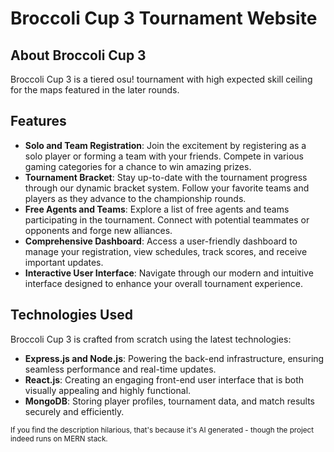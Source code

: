 # Broccoli Cup 3 Tournament Website

## About Broccoli Cup 3

Broccoli Cup 3 is a tiered osu! tournament with high expected skill ceiling for the maps featured in the later rounds. 

## Features

- **Solo and Team Registration**: Join the excitement by registering as a solo player or forming a team with your friends. Compete in various gaming categories for a chance to win amazing prizes.
- **Tournament Bracket**: Stay up-to-date with the tournament progress through our dynamic bracket system. Follow your favorite teams and players as they advance to the championship rounds.
- **Free Agents and Teams**: Explore a list of free agents and teams participating in the tournament. Connect with potential teammates or opponents and forge new alliances.
- **Comprehensive Dashboard**: Access a user-friendly dashboard to manage your registration, view schedules, track scores, and receive important updates.
- **Interactive User Interface**: Navigate through our modern and intuitive interface designed to enhance your overall tournament experience.

## Technologies Used

Broccoli Cup 3 is crafted from scratch using the latest technologies:

- **Express.js and Node.js**: Powering the back-end infrastructure, ensuring seamless performance and real-time updates.
- **React.js**: Creating an engaging front-end user interface that is both visually appealing and highly functional.
- **MongoDB**: Storing player profiles, tournament data, and match results securely and efficiently.


<small>If you find the description hilarious, that's because it's AI generated - though the project indeed runs on MERN stack.</small>
